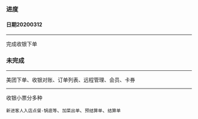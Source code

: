 ### 进度 
#### 日期20200312

-------------
完成收银下单

### 未完成

-----------

美团下单、收银对账、订单列表、远程管理、会员、卡券

---------------

收银小票分多种

`新进客人入店点餐-锅底等`、`加菜出单`、`预结算单`、`结算单`